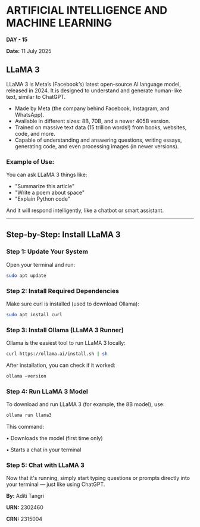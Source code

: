# ARTIFICIAL INTELLIGENCE AND MACHINE LEARNING  
**DAY - 15**

**Date:** 11 July 2025  

## LLaMA 3

LLaMA 3 is Meta’s (Facebook’s) latest open-source AI language model, released in 2024. It is designed to understand and generate human-like text, similar to ChatGPT.

- Made by Meta (the company behind Facebook, Instagram, and WhatsApp).  
- Available in different sizes: 8B, 70B, and a newer 405B version.  
- Trained on massive text data (15 trillion words!) from books, websites, code, and more.  
- Capable of understanding and answering questions, writing essays, generating code, and even processing images (in newer versions).  

### Example of Use:
You can ask LLaMA 3 things like:  
- "Summarize this article"  
- "Write a poem about space"  
- "Explain Python code"  

And it will respond intelligently, like a chatbot or smart assistant.

---

## Step-by-Step: Install LLaMA 3

### Step 1: Update Your System  
Open your terminal and run:  
```bash
sudo apt update
```

### Step 2: Install Required Dependencies
Make sure curl is installed (used to download Ollama):
```bash
sudo apt install curl
 ```

### Step 3: Install Ollama (LLaMA 3 Runner)
Ollama is the easiest tool to run LLaMA 3 locally:
```bash
curl https://ollama.ai/install.sh | sh
 ```

After installation, you can check if it worked:
```bash
ollama –version
 ```

### Step 4: Run LLaMA 3 Model
To download and run LLaMA 3 (for example, the 8B model), use:
```bash
ollama run llama3
```

This command:

•	Downloads the model (first time only)

•	Starts a chat in your terminal
 
### Step 5: Chat with LLaMA 3
Now that it's running, simply start typing questions or prompts directly into your terminal — just like using ChatGPT.
 


**By:** Aditi Tangri  

**URN:** 2302460  

**CRN:** 2315004  







